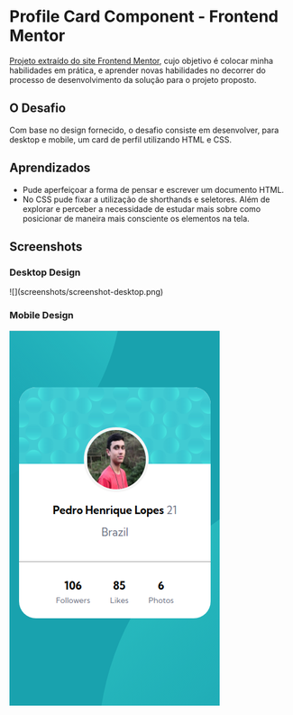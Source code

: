 # Profile Card Component - Frontend Mentor

[Projeto extraído do site Frontend Mentor](https://www.frontendmentor.io/challenges/profile-card-component-cfArpWshJ), cujo objetivo é colocar minha habilidades em prática, e aprender novas habilidades no decorrer do processo de desenvolvimento da solução para o projeto proposto.

<h2>O Desafio</h2> 

Com base no design fornecido, o desafio consiste em desenvolver, para desktop e mobile, um card de perfil utilizando HTML e CSS. 

<h2>Aprendizados</h2>

- Pude aperfeiçoar a forma de pensar e escrever um documento HTML.
- No CSS pude fixar a utilização de shorthands e seletores. Além de explorar e perceber a necessidade de estudar mais sobre como posicionar de maneira mais consciente os elementos na tela.

<h2>Screenshots</h2>

<h3>Desktop Design</h3>
![](screenshots/screenshot-desktop.png)

<h3>Mobile Design</h3>

![](screenshots/screenshot-mobile.png)

